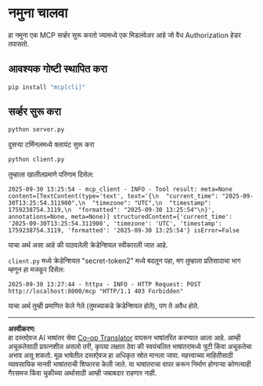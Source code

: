 <!--
CO_OP_TRANSLATOR_METADATA:
{
  "original_hash": "3f68294760a11dd3fdd175bd7f904a92",
  "translation_date": "2025-10-07T01:30:10+00:00",
  "source_file": "03-GettingStarted/11-simple-auth/code/basic/python/README.md",
  "language_code": "mr"
}
-->
# नमुना चालवा

हा नमुना एक MCP सर्व्हर सुरू करतो ज्यामध्ये एक मिडलवेअर आहे जो वैध Authorization हेडर तपासतो.

## आवश्यक गोष्टी स्थापित करा

```bash
pip install "mcp[cli]" 
```

## सर्व्हर सुरू करा

```bash
python server.py
```

दुसऱ्या टर्मिनलमध्ये क्लायंट सुरू करा

```bash
python client.py
```

तुम्हाला खालीलप्रमाणे परिणाम दिसेल:

```text
2025-09-30 13:25:54 - mcp_client - INFO - Tool result: meta=None content=[TextContent(type='text', text='{\n  "current_time": "2025-09-30T13:25:54.311900",\n  "timezone": "UTC",\n  "timestamp": 1759238754.3119,\n  "formatted": "2025-09-30 13:25:54"\n}', annotations=None, meta=None)] structuredContent={'current_time': '2025-09-30T13:25:54.311900', 'timezone': 'UTC', 'timestamp': 1759238754.3119, 'formatted': '2025-09-30 13:25:54'} isError=False
```

याचा अर्थ असा आहे की पाठवलेली क्रेडेन्शियल स्वीकारली जात आहे.

`client.py` मध्ये क्रेडेन्शियल "secret-token2" मध्ये बदलून पहा, मग तुम्हाला प्रतिसादाचा भाग म्हणून हा मजकूर दिसेल:

```text
2025-09-30 13:27:44 - httpx - INFO - HTTP Request: POST http://localhost:8000/mcp "HTTP/1.1 403 Forbidden"
```

याचा अर्थ तुम्ही प्रमाणित केले गेले (तुमच्याकडे क्रेडेन्शियल होते), पण ते अवैध होते.

---

**अस्वीकरण**:  
हा दस्तऐवज AI भाषांतर सेवा [Co-op Translator](https://github.com/Azure/co-op-translator) वापरून भाषांतरित करण्यात आला आहे. आम्ही अचूकतेसाठी प्रयत्नशील असलो तरी, कृपया लक्षात ठेवा की स्वयंचलित भाषांतरांमध्ये त्रुटी किंवा अचूकतेचा अभाव असू शकतो. मूळ भाषेतील दस्तऐवज हा अधिकृत स्रोत मानला जावा. महत्त्वाच्या माहितीसाठी व्यावसायिक मानवी भाषांतराची शिफारस केली जाते. या भाषांतराचा वापर करून निर्माण होणाऱ्या कोणत्याही गैरसमज किंवा चुकीच्या अर्थासाठी आम्ही जबाबदार राहणार नाही.